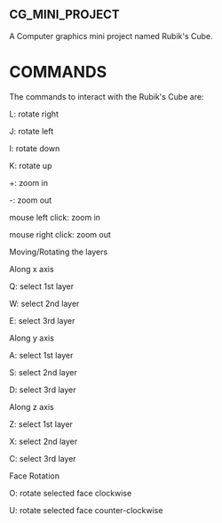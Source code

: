 ## CG_MINI_PROJECT
A Computer graphics mini project named Rubik's Cube.
# COMMANDS
The commands to interact with the Rubik's Cube are:

L: rotate right

J: rotate left

I: rotate down

K: rotate up

+: zoom in

-: zoom out

mouse left click: zoom in

mouse right click: zoom out

Moving/Rotating the layers

Along x axis

Q: select 1st layer

W: select 2nd layer

E: select 3rd layer

Along y axis

A: select 1st layer

S: select 2nd layer

D: select 3rd layer

Along z axis

Z: select 1st layer

X: select 2nd layer

C: select 3rd layer

Face Rotation

O: rotate selected face clockwise

U: rotate selected face counter-clockwise
